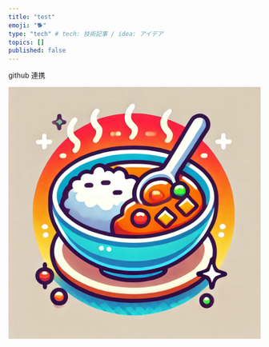 ```yaml
---
title: "test"
emoji: "🐕"
type: "tech" # tech: 技術記事 / idea: アイデア
topics: []
published: false
---
```


github 連携

![image](/images/curry_everyday.webp)
